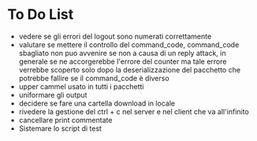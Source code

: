 # To Do List

* vedere se gli errori del logout sono numerati correttamente
* valutare se mettere il controllo del command_code, command_code sbagliato non puo avvenire se non a causa di un reply attack, in generale se ne accorgerebbe l'errore del counter ma tale errore verrebbe scoperto solo dopo
la deserializzazione del pacchetto che potrebbe fallire se il command_code è diverso
* upper cammel usato in tutti i pacchetti
* uniformare gli output
* decidere se fare una cartella download in locale
* rivedere la gestione del ctrl + c nel server e nel client che va all'infinito
* cancellare print commentate
* Sistemare lo script di test